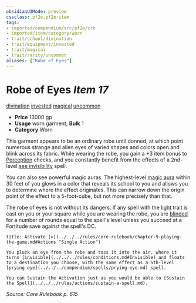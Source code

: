 ```yaml
---
obsidianUIMode: preview
cssclass: pf2e,pf2e-item
tags:
- imported/compendium/src/pf2e/crb
- imported/item/category/worn
- trait/school/divination
- trait/equipment/invested
- trait/magical
- trait/rarity/uncommon
aliases: ["Robe of Eyes"]
---
```

# Robe of Eyes *Item 17*  
[divination](divination.md)  [invested](invested.md)  [magical](magical.md)  [uncommon](uncommon.md)  

- **Price** 13000 gp
- **Usage** worn garment; **Bulk** 1
- **Category** Worn

This garment appears to be an ordinary robe until donned, at which point numerous strange and alien eyes of varied shapes and colors open and blink across its fabric. While wearing the robe, you gain a +3 item bonus to [Perception](../../skills.md#Perception) checks, and you constantly benefit from the effects of a 2nd-level [see invisibility](../../spells/see-invisibility.md) spell.

You can also see powerful magic auras. The highest-level [magic aura](../../spells/magic-aura.md) within 30 feet of you glows in a color that reveals its school to you and allows you to determine where the effect originates. This can narrow down the origin point of the effect to a 5-foot-cube, but not more precisely than that.

The robe of eyes is not without its dangers. If any spell with the [light](rules/traits/light.md) trait is cast on you or your square while you are wearing the robe, you are [blinded](conditions.md#Blinded) for a number of rounds equal to the spell's level unless you succeed at a Fortitude save against the spell's DC.

```ad-embed-ability
title: Activate [>](../../../rules/core-rulebook/chapter-9-playing-the-game.md#Actions "Single Action")

You pluck an eye from the robe and toss it into the air, where it turns [invisible](../../../rules/conditions.md#Invisible) and floats to a destination you choose, with the same effect as a 5th-level [prying eye](../../../compendium/spells/prying-eye.md) spell.

You can Sustain the Activation just as you would be able to [Sustain the Spell](../../../rules/actions/sustain-a-spell.md).
```

*Source: Core Rulebook p. 615*
